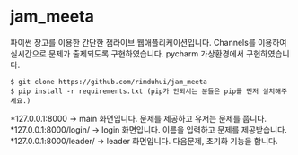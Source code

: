 # jam_meeta

파이썬 장고를 이용한 간단한 잼라이브 웹애플리케이션입니다.
Channels를 이용하여 실시간으로 문제가 출제되도록 구현하였습니다.
pycharm 가상환경에서 구현하였습니다.

    $ git clone https://github.com/rimduhui/jam_meeta
    $ pip install -r requirements.txt (pip가 안되시는 분들은 pip를 먼저 설치해주세요.)

*127.0.0.1:8000 -> main 화면입니다. 문제를 제공하고 유저는 문제를 풉니다.
*127.0.0.1:8000/login/ -> login 화면입니다. 이름을 입력하고 문제를 제공받습니다.
*127.0.0.1:8000/leader/ -> leader 화면입니다. 다음문제, 초기화 기능을 합니다.
